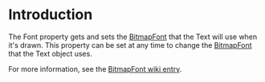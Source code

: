 # Introduction

The Font property gets and sets the [BitmapFont](../../../../../frb/docs/index.php) that the Text will use when it's drawn. This property can be set at any time to change the [BitmapFont](../../../../../frb/docs/index.php) that the Text object uses.

For more information, see the [BitmapFont wiki entry](../../../../../frb/docs/index.php).
